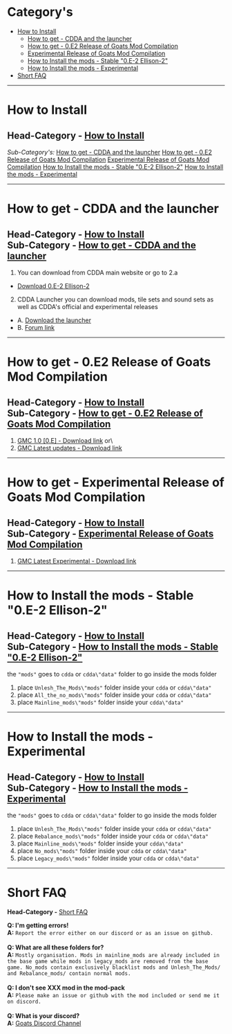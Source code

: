 # Category's


+ [How to Install](#how-to-install)
  - [How to get - CDDA and the launcher](#how-to-get---cdda-and-the-launcher)
  - [How to get - 0.E2 Release of Goats Mod Compilation](#how-to-get---0.e2-release-of-goats-mod-compilation)
  - [Experimental Release of Goats Mod Compilation](#experimental-release-of-goats-mod-compilation)
  - [How to Install the mods - Stable "0.E-2 Ellison-2"](#how-to-install-the-mods---stable-"0.e-2-ellison-2")
  - [How to Install the mods - Experimental](#how-to-install-the-mods---experimental)
+ [Short FAQ](#short-faq)

---

# How to Install
**Head-Category -** [How to Install](#how-to-install)
---

*Sub-Category's:*
[How to get - CDDA and the launcher](#how-to-get---cdda-and-the-launcher)
[How to get - 0.E2 Release of Goats Mod Compilation](#how-to-get---0.e2-release-of-goats-mod-compilation)
[Experimental Release of Goats Mod Compilation](#experimental-release-of-goats-mod-compilation)
[How to Install the mods - Stable "0.E-2 Ellison-2"](#how-to-install-the-mods---stable-"0.e-2-ellison-2")
[How to Install the mods - Experimental](#how-to-install-the-mods---experimental)

---

# How to get - CDDA and the launcher
**Head-Category -** [How to Install](#how-to-install)\
**Sub-Category -** [How to get - CDDA and the launcher](#how-to-get---cdda-and-the-launcher)
---

1. You can download from CDDA main website or go to 2.a
* [Download 0.E-2 Ellison-2](https://cataclysmdda.org/releases/)
2. CDDA Launcher you can download mods, tile sets and sound sets as well as CDDA's official and experimental releases
* A. [Download the launcher](https://github.com/remyroy/CDDA-Game-Launcher/releases)
* B. [Forum link](https://discourse.cataclysmdda.org/t/cdda-game-launcher-automatic-updates-and-more/11168)

---

# How to get - 0.E2 Release of Goats Mod Compilation
**Head-Category -** [How to Install](#how-to-install)\
**Sub-Category -** [How to get - 0.E2 Release of Goats Mod Compilation](#how-to-get---0.e2-release-of-goats-mod-compilation)
---

1.  [GMC 1.0 [0.E] - Download link](https://github.com/TheGoatGod/Goats-Mod-Compilation/releases/tag/1.0c)
or\
2. [GMC Latest updates - Download link](https://github.com/TheGoatGod/Goats-Mod-Compilation/tree/GMC-E)

---

# How to get - Experimental Release of Goats Mod Compilation
**Head-Category -** [How to Install](#how-to-install)\
**Sub-Category -** [Experimental Release of Goats Mod Compilation](#experimental-release-of-goats-mod-compilation)
---
1. [GMC Latest Experimental - Download link](https://github.com/TheGoatGod/Goats-Mod-Compilation/tree/Experimental-Mod-Pack)

---

# How to Install the mods - Stable "0.E-2 Ellison-2"
**Head-Category -** [How to Install](#how-to-install)\
**Sub-Category -** [How to Install the mods - Stable "0.E-2 Ellison-2"](#how-to-install-the-mods---stable-"0.e-2-ellison-2")
---

the  `"mods"`  goes to  `cdda`  or  `cdda\"data"`  folder to go inside the mods folder

1. place `Unlesh_The_Mods\"mods"` folder inside your `cdda` or `cdda\"data"`
2. place `All_the_no_mods\"mods"` folder inside your `cdda` or `cdda\"data"`
3. place `Mainline_mods\"mods"` folder inside your `cdda\"data"`
---

# How to Install the mods - Experimental
**Head-Category -** [How to Install](#how-to-install)\
**Sub-Category -** [How to Install the mods - Experimental](#how-to-install-the-mods---experimental)
---
the `"mods"` goes to `cdda` or `cdda\"data"` folder to go  inside the mods folder

1. place `Unlesh_The_Mods\"mods"` folder inside your `cdda` or `cdda\"data"`
2. place `Rebalance_mods\"mods"` folder inside your `cdda` or `cdda\"data"`
3. place `Mainline_mods\"mods"` folder inside your `cdda\"data"`
4. place `No_mods\"mods"` folder inside your `cdda` or `cdda\"data"`
5. place `Legacy_mods\"mods"` folder inside your `cdda` or `cdda\"data"`

---

# Short FAQ
**Head-Category -** [Short FAQ](#short-faq)

**Q: I'm getting errors!**\
**A:** `Report the error either on our discord or as an issue on github.`\
\
**Q: What are all these folders for?**\
**A:** `Mostly organisation. Mods in mainline_mods are already included in the base game while mods in legacy_mods are removed from the base game.
   No_mods contain exclusively blacklist mods and Unlesh_The_Mods/ and Rebalance_mods/ contain normal mods.`\
\
**Q: I don't see XXX mod in the mod-pack**\
**A:** `Please make an issue or github with the mod included or send me it on discord.`\
\
**Q: What is your discord?**\
**A:** [Goats Discord Channel](https://discord.gg/gG6qpjZ)
